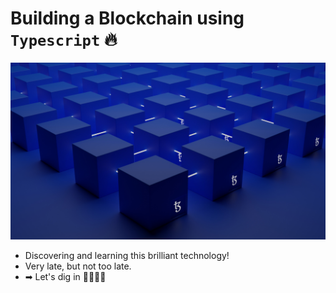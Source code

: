 # **Building a Blockchain using `Typescript`** 🔥

![Blockchain background](/images/blockchain-bg.jpg "Blockchain 🔥")

* Discovering and learning this brilliant technology!
* Very late, but not too late.
* ➡ Let's dig in 👨🏻‍💻🚀

